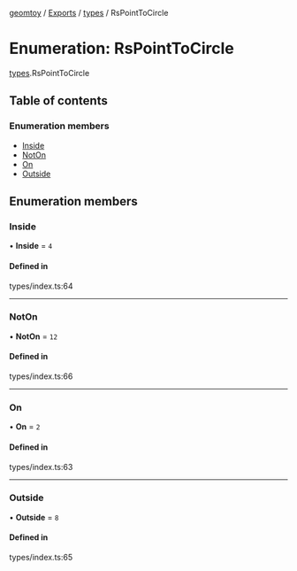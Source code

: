 [geomtoy](../README.md) / [Exports](../modules.md) / [types](../modules/types.md) / RsPointToCircle

# Enumeration: RsPointToCircle

[types](../modules/types.md).RsPointToCircle

## Table of contents

### Enumeration members

- [Inside](types.RsPointToCircle.md#inside)
- [NotOn](types.RsPointToCircle.md#noton)
- [On](types.RsPointToCircle.md#on)
- [Outside](types.RsPointToCircle.md#outside)

## Enumeration members

### Inside

• **Inside** = `4`

#### Defined in

types/index.ts:64

___

### NotOn

• **NotOn** = `12`

#### Defined in

types/index.ts:66

___

### On

• **On** = `2`

#### Defined in

types/index.ts:63

___

### Outside

• **Outside** = `8`

#### Defined in

types/index.ts:65
